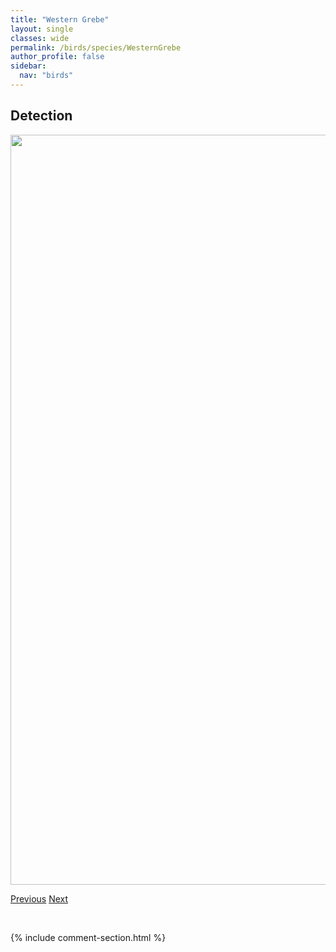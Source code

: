 ```yaml
---
title: "Western Grebe"
layout: single
classes: wide
permalink: /birds/species/WesternGrebe
author_profile: false
sidebar:
  nav: "birds"
---
```


<h2>Detection</h2>

<a href="https://drive.google.com/uc?export=view&id=1eIzDWazyFObFHfS2fhoJqtPXvWm6j0XQ">
<img src="https://drive.google.com/uc?export=view&id=1eIzDWazyFObFHfS2fhoJqtPXvWm6j0XQ" height = "1200" width = "800">
</a>

<a href="/birds/species/WhitecrownedSparrow/" class="pagination--pager" title="White-crowned Sparrow">Previous</a> <a href="/birds/species/WesternKingbird/" class="pagination--pager" title="Western Kingbird">Next</a>

<p>&nbsp;</p>

{% include comment-section.html %}
